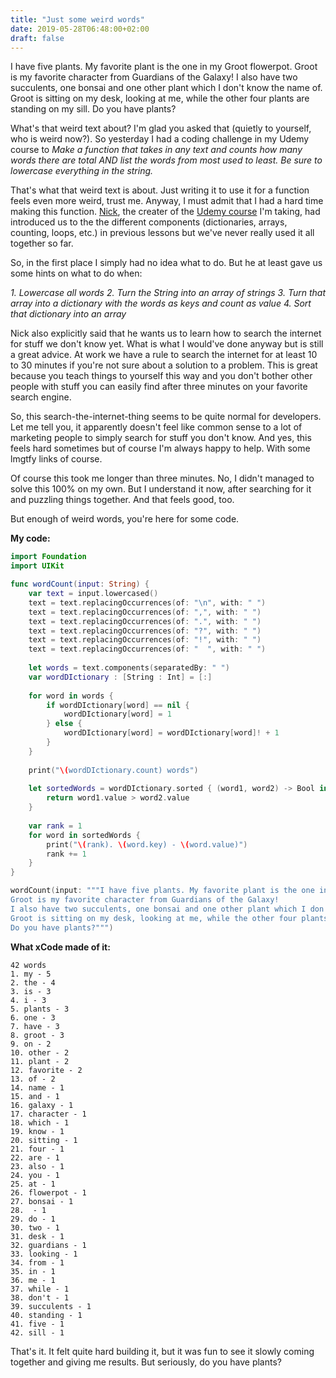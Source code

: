 ```yaml
---
title: "Just some weird words"
date: 2019-05-28T06:48:00+02:00
draft: false
---
```


I have five plants. My favorite plant is the one in my Groot flowerpot. Groot is my favorite character from Guardians of the Galaxy! I also have two succulents, one bonsai and one other plant which I don't know the name of. Groot is sitting on my desk, looking at me, while the other four plants are standing on my sill. Do you have plants?

What's that weird text about? I'm glad you asked that (quietly to yourself, who is weird now?). So yesterday I had a coding challenge in my Udemy course to _Make a function that takes in any text and counts how many words there are total AND list the words from most used to least. Be sure to lowercase everything in the string._

That's what that weird text is about. Just writing it to use it for a function feels even more weird, trust me. Anyway, I must admit that I had a hard time making this function. [Nick](https://twitter.com/nickchuckwalter), the creater of the [Udemy course](https://www.udemy.com/share/1012RsAEoedVdUR3w=/) I'm taking, had introduced us to the the different components (dictionaries, arrays, counting, loops, etc.) in previous lessons but we've never really used it all together so far.

So, in the first place I simply had no idea what to do. But he at least gave us some hints on what to do when:

_1. Lowercase all words_
_2. Turn the String into an array of strings_
_3. Turn that array into a dictionary with the words as keys and count as value_
_4. Sort that dictionary into an array_

Nick also explicitly said that he wants us to learn how to search the internet for stuff we don't know yet. What is what I would've done anyway but is still a great advice. At work we have a rule to search the internet for at least 10 to 30 minutes if you're not sure about a solution to a problem. This is great because you teach things to yourself this way and you don't bother other people with stuff you can easily find after three minutes on your favorite search engine.

So, this search-the-internet-thing seems to be quite normal for developers. Let me tell you, it apparently doesn't feel like common sense to a lot of marketing people to simply search for stuff you don't know. And yes, this feels hard sometimes but of course I'm always happy to help. With some lmgtfy links of course.

Of course this took me longer than three minutes. No, I didn't managed to solve this 100% on my own. But I understand it now, after searching for it and puzzling things together. And that feels good, too.

But enough of weird words, you're here for some code.

**My code:**

```Swift
import Foundation
import UIKit

func wordCount(input: String) {
    var text = input.lowercased()
    text = text.replacingOccurrences(of: "\n", with: " ")
    text = text.replacingOccurrences(of: ",", with: " ")
    text = text.replacingOccurrences(of: ".", with: " ")
    text = text.replacingOccurrences(of: "?", with: " ")
    text = text.replacingOccurrences(of: "!", with: " ")
    text = text.replacingOccurrences(of: "  ", with: " ")
    
    let words = text.components(separatedBy: " ")
    var wordDIctionary : [String : Int] = [:]
    
    for word in words {
        if wordDIctionary[word] == nil {
            wordDIctionary[word] = 1
        } else {
            wordDIctionary[word] = wordDIctionary[word]! + 1
        }
    }
    
    print("\(wordDIctionary.count) words")
    
    let sortedWords = wordDIctionary.sorted { (word1, word2) -> Bool in
        return word1.value > word2.value
    }
    
    var rank = 1
    for word in sortedWords {
        print("\(rank). \(word.key) - \(word.value)")
        rank += 1
    }
}

wordCount(input: """I have five plants. My favorite plant is the one in my Groot flowerpot.
Groot is my favorite character from Guardians of the Galaxy!
I also have two succulents, one bonsai and one other plant which I don't know the name of.
Groot is sitting on my desk, looking at me, while the other four plants are standing on my sill.
Do you have plants?""")
```

**What xCode made of it:**

```
42 words
1. my - 5
2. the - 4
3. is - 3
4. i - 3
5. plants - 3
6. one - 3
7. have - 3
8. groot - 3
9. on - 2
10. other - 2
11. plant - 2
12. favorite - 2
13. of - 2
14. name - 1
15. and - 1
16. galaxy - 1
17. character - 1
18. which - 1
19. know - 1
20. sitting - 1
21. four - 1
22. are - 1
23. also - 1
24. you - 1
25. at - 1
26. flowerpot - 1
27. bonsai - 1
28.  - 1
29. do - 1
30. two - 1
31. desk - 1
32. guardians - 1
33. looking - 1
34. from - 1
35. in - 1
36. me - 1
37. while - 1
38. don't - 1
39. succulents - 1
40. standing - 1
41. five - 1
42. sill - 1
```

That's it. It felt quite hard building it, but it was fun to see it slowly coming together and giving me results.
But seriously, do you have plants?